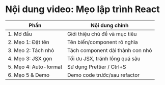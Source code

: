 # Nội dung video: Mẹo lập trình React

| Phần                  | Nội dung chính                   |
| --------------------- | -------------------------------- |
| 1. Mở đầu             | Giới thiệu chủ đề và mục tiêu    |
| 2. Mẹo 1: Đặt tên     | Tên biến/component rõ nghĩa      |
| 3. Mẹo 2: Tách nhỏ    | Tách component dài thành con nhỏ |
| 4. Mẹo 3: JSX gọn     | Tối ưu JSX, tránh lồng quá sâu   |
| 5. Mẹo 4: Auto-format | Sử dụng Prettier / Ctrl+S        |
| 6. Mẹo 5 & Demo       | Demo code trước/sau refactor     |
